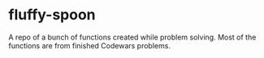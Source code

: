 # fluffy-spoon
A repo of a bunch of functions created while problem solving.
Most of the functions are from finished Codewars problems.
